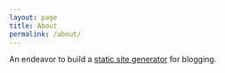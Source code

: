 ```yaml
---
layout: page
title: About
permalink: /about/
---
```


An endeavor to build a [static site generator](https://github.com/gnowoel/blogware) for blogging.
